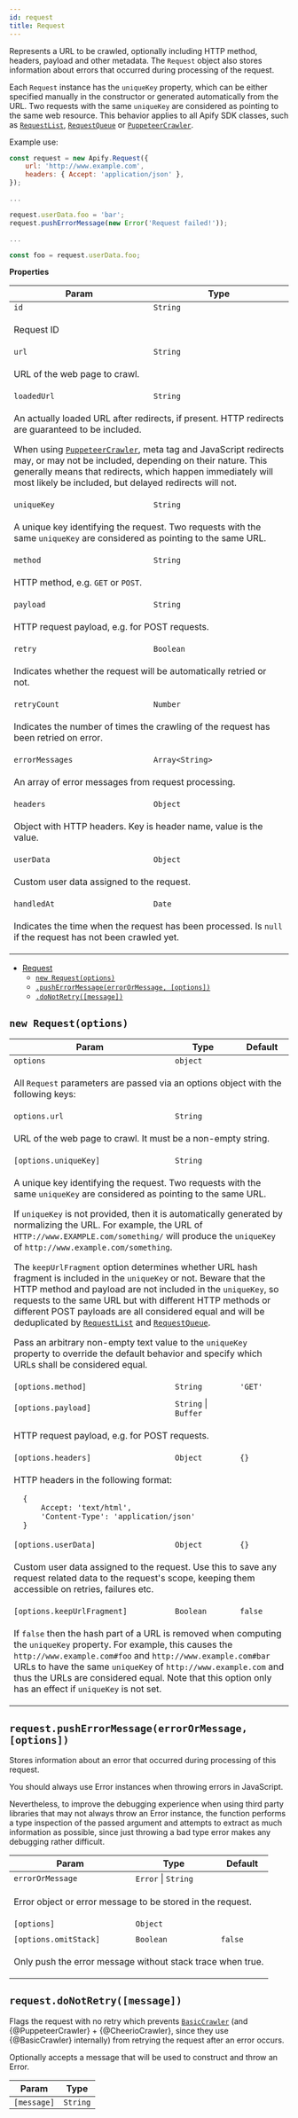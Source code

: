 ```yaml
---
id: request
title: Request
---
```

<a name="Request"></a>

Represents a URL to be crawled, optionally including HTTP method, headers, payload and other metadata.
The `Request` object also stores information about errors that occurred during processing of the request.

Each `Request` instance has the `uniqueKey` property, which can be either specified
manually in the constructor or generated automatically from the URL. Two requests with the same `uniqueKey`
are considered as pointing to the same web resource. This behavior applies to all Apify SDK classes,
such as [`RequestList`](requestlist), [`RequestQueue`](requestqueue) or [`PuppeteerCrawler`](puppeteercrawler).

Example use:

```javascript
const request = new Apify.Request({
    url: 'http://www.example.com',
    headers: { Accept: 'application/json' },
});

...

request.userData.foo = 'bar';
request.pushErrorMessage(new Error('Request failed!'));

...

const foo = request.userData.foo;
```

**Properties**
<table>
<thead>
<tr>
<th>Param</th><th>Type</th>
</tr>
</thead>
<tbody>
<tr>
<td><code>id</code></td><td><code>String</code></td>
</tr>
<tr>
<td colspan="3"><p>Request ID</p>
</td></tr><tr>
<td><code>url</code></td><td><code>String</code></td>
</tr>
<tr>
<td colspan="3"><p>URL of the web page to crawl.</p>
</td></tr><tr>
<td><code>loadedUrl</code></td><td><code>String</code></td>
</tr>
<tr>
<td colspan="3"><p>An actually loaded URL after redirects, if present. HTTP redirects are guaranteed
  to be included.</p>
<p>  When using <a href="puppeteercrawler"><code>PuppeteerCrawler</code></a>, meta tag and JavaScript redirects may,
  or may not be included, depending on their nature. This generally means that redirects,
  which happen immediately will most likely be included, but delayed redirects will not.</p>
</td></tr><tr>
<td><code>uniqueKey</code></td><td><code>String</code></td>
</tr>
<tr>
<td colspan="3"><p>A unique key identifying the request.
  Two requests with the same <code>uniqueKey</code> are considered as pointing to the same URL.</p>
</td></tr><tr>
<td><code>method</code></td><td><code>String</code></td>
</tr>
<tr>
<td colspan="3"><p>HTTP method, e.g. <code>GET</code> or <code>POST</code>.</p>
</td></tr><tr>
<td><code>payload</code></td><td><code>String</code></td>
</tr>
<tr>
<td colspan="3"><p>HTTP request payload, e.g. for POST requests.</p>
</td></tr><tr>
<td><code>retry</code></td><td><code>Boolean</code></td>
</tr>
<tr>
<td colspan="3"><p>Indicates whether the request will be automatically retried or not.</p>
</td></tr><tr>
<td><code>retryCount</code></td><td><code>Number</code></td>
</tr>
<tr>
<td colspan="3"><p>Indicates the number of times the crawling of the request has been retried on error.</p>
</td></tr><tr>
<td><code>errorMessages</code></td><td><code>Array&lt;String&gt;</code></td>
</tr>
<tr>
<td colspan="3"><p>An array of error messages from request processing.</p>
</td></tr><tr>
<td><code>headers</code></td><td><code>Object</code></td>
</tr>
<tr>
<td colspan="3"><p>Object with HTTP headers. Key is header name, value is the value.</p>
</td></tr><tr>
<td><code>userData</code></td><td><code>Object</code></td>
</tr>
<tr>
<td colspan="3"><p>Custom user data assigned to the request.</p>
</td></tr><tr>
<td><code>handledAt</code></td><td><code>Date</code></td>
</tr>
<tr>
<td colspan="3"><p>Indicates the time when the request has been processed.
  Is <code>null</code> if the request has not been crawled yet.</p>
</td></tr></tbody>
</table>

* [Request](request)
    * [`new Request(options)`](#new_Request_new)
    * [`.pushErrorMessage(errorOrMessage, [options])`](#Request+pushErrorMessage)
    * [`.doNotRetry([message])`](#Request+doNotRetry)

<a name="new_Request_new"></a>

## `new Request(options)`
<table>
<thead>
<tr>
<th>Param</th><th>Type</th><th>Default</th>
</tr>
</thead>
<tbody>
<tr>
<td><code>options</code></td><td><code>object</code></td><td></td>
</tr>
<tr>
<td colspan="3"><p>All <code>Request</code> parameters are passed
  via an options object with the following keys:</p>
</td></tr><tr>
<td><code>options.url</code></td><td><code>String</code></td><td></td>
</tr>
<tr>
<td colspan="3"><p>URL of the web page to crawl. It must be a non-empty string.</p>
</td></tr><tr>
<td><code>[options.uniqueKey]</code></td><td><code>String</code></td><td></td>
</tr>
<tr>
<td colspan="3"><p>A unique key identifying the request.
Two requests with the same <code>uniqueKey</code> are considered as pointing to the same URL.</p>
<p>If <code>uniqueKey</code> is not provided, then it is automatically generated by normalizing the URL.
For example, the URL of <code>HTTP://www.EXAMPLE.com/something/</code> will produce the <code>uniqueKey</code>
of <code>http://www.example.com/something</code>.</p>
<p>The <code>keepUrlFragment</code> option determines whether URL hash fragment is included in the <code>uniqueKey</code> or not.
Beware that the HTTP method and payload are not included in the <code>uniqueKey</code>,
so requests to the same URL but with different HTTP methods or different POST payloads
are all considered equal and will be deduplicated by <a href="requestlist"><code>RequestList</code></a> and <a href="requestqueue"><code>RequestQueue</code></a>.</p>
<p>Pass an arbitrary non-empty text value to the <code>uniqueKey</code> property
to override the default behavior and specify which URLs shall be considered equal.</p>
</td></tr><tr>
<td><code>[options.method]</code></td><td><code>String</code></td><td><code>&#x27;GET&#x27;</code></td>
</tr>
<tr>
<td colspan="3"></td></tr><tr>
<td><code>[options.payload]</code></td><td><code>String</code> | <code>Buffer</code></td><td></td>
</tr>
<tr>
<td colspan="3"><p>HTTP request payload, e.g. for POST requests.</p>
</td></tr><tr>
<td><code>[options.headers]</code></td><td><code>Object</code></td><td><code>{}</code></td>
</tr>
<tr>
<td colspan="3"><p>HTTP headers in the following format:</p>
<pre><code>  {
      Accept: &#39;text/html&#39;,
      &#39;Content-Type&#39;: &#39;application/json&#39;
  }
</code></pre></td></tr><tr>
<td><code>[options.userData]</code></td><td><code>Object</code></td><td><code>{}</code></td>
</tr>
<tr>
<td colspan="3"><p>Custom user data assigned to the request. Use this to save any request related data to the
  request&#39;s scope, keeping them accessible on retries, failures etc.</p>
</td></tr><tr>
<td><code>[options.keepUrlFragment]</code></td><td><code>Boolean</code></td><td><code>false</code></td>
</tr>
<tr>
<td colspan="3"><p>If <code>false</code> then the hash part of a URL is removed when computing the <code>uniqueKey</code> property.
  For example, this causes the <code>http://www.example.com#foo</code> and <code>http://www.example.com#bar</code> URLs
  to have the same <code>uniqueKey</code> of <code>http://www.example.com</code> and thus the URLs are considered equal.
  Note that this option only has an effect if <code>uniqueKey</code> is not set.</p>
</td></tr></tbody>
</table>
<a name="Request+pushErrorMessage"></a>

## `request.pushErrorMessage(errorOrMessage, [options])`
Stores information about an error that occurred during processing of this request.

You should always use Error instances when throwing errors in JavaScript.

Nevertheless, to improve the debugging experience when using third party libraries
that may not always throw an Error instance, the function performs a type
inspection of the passed argument and attempts to extract as much information
as possible, since just throwing a bad type error makes any debugging rather difficult.

<table>
<thead>
<tr>
<th>Param</th><th>Type</th><th>Default</th>
</tr>
</thead>
<tbody>
<tr>
<td><code>errorOrMessage</code></td><td><code>Error</code> | <code>String</code></td><td></td>
</tr>
<tr>
<td colspan="3"><p>Error object or error message to be stored in the request.</p>
</td></tr><tr>
<td><code>[options]</code></td><td><code>Object</code></td><td></td>
</tr>
<tr>
<td colspan="3"></td></tr><tr>
<td><code>[options.omitStack]</code></td><td><code>Boolean</code></td><td><code>false</code></td>
</tr>
<tr>
<td colspan="3"><p>Only push the error message without stack trace when true.</p>
</td></tr></tbody>
</table>
<a name="Request+doNotRetry"></a>

## `request.doNotRetry([message])`
Flags the request with no retry which prevents [`BasicCrawler`](basiccrawler)
(and {@PuppeteerCrawler} + {@CheerioCrawler}, since they use {@BasicCrawler} internally)
from retrying the request after an error occurs.

Optionally accepts a message that will be used to construct
and throw an Error.

<table>
<thead>
<tr>
<th>Param</th><th>Type</th>
</tr>
</thead>
<tbody>
<tr>
<td><code>[message]</code></td><td><code>String</code></td>
</tr>
<tr>
</tr></tbody>
</table>
